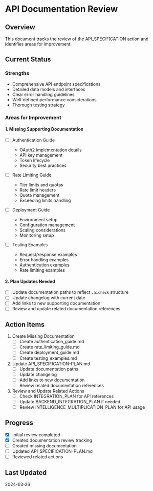 # API Documentation Review

## Overview

This document tracks the review of the API_SPECIFICATION action and identifies areas for improvement.

## Current Status

### Strengths

- Comprehensive API endpoint specifications
- Detailed data models and interfaces
- Clear error handling guidelines
- Well-defined performance considerations
- Thorough testing strategy

### Areas for Improvement

#### 1. Missing Supporting Documentation

- [ ] Authentication Guide
  - OAuth2 implementation details
  - API key management
  - Token lifecycle
  - Security best practices

- [ ] Rate Limiting Guide
  - Tier limits and quotas
  - Rate limit headers
  - Quota management
  - Exceeding limits handling

- [ ] Deployment Guide
  - Environment setup
  - Configuration management
  - Scaling considerations
  - Monitoring setup

- [ ] Testing Examples
  - Request/response examples
  - Error handling examples
  - Authentication examples
  - Rate limiting examples

#### 2. Plan Updates Needed

- [ ] Update documentation paths to reflect `.aicheck` structure
- [ ] Update changelog with current date
- [ ] Add links to new supporting documentation
- [ ] Review and update related documentation references

## Action Items

1. Create Missing Documentation
   - [ ] Create authentication_guide.md
   - [ ] Create rate_limiting_guide.md
   - [ ] Create deployment_guide.md
   - [ ] Create testing_examples.md

2. Update API_SPECIFICATION-PLAN.md
   - [ ] Update documentation paths
   - [ ] Update changelog
   - [ ] Add links to new documentation
   - [ ] Review related documentation references

3. Review and Update Related Actions
   - [ ] Check INTEGRATION_PLAN for API references
   - [ ] Update BACKEND_INTEGRATION_PLAN if needed
   - [ ] Review INTELLIGENCE_MULTIPLICATION_PLAN for API usage

## Progress

- [x] Initial review completed
- [x] Created documentation review tracking
- [ ] Created missing documentation
- [ ] Updated API_SPECIFICATION-PLAN.md
- [ ] Reviewed related actions

## Last Updated

2024-03-26
